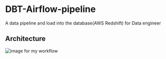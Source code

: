 # DBT-Airflow-pipeline
A data pipeline and load into the database(AWS Redshift) for Data engineer

## Architecture
![image for my workflow](https://github.com/Tack-Theerapat/DBT-Airflow-pipeline/blob/main/work_flow3.png)

